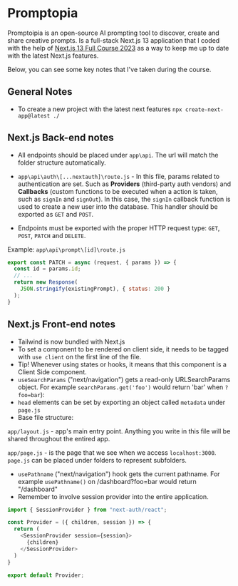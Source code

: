 # Promptopia

Promptoipia is an open-source AI prompting tool to discover, create and share creative prompts. Is a full-stack Next.js 13 application that I coded with the help of [Next.js 13 Full Course 2023](https://www.youtube.com/watch?v=wm5gMKuwSYk) as a way to keep me up to date with the latest Next.js features.

Below, you can see some key notes that I've taken during the course.

## General Notes

- To create a new project with the latest next features `npx create-next-app@latest ./`

## Next.js Back-end notes

- All endpoints should be placed under `app\api`. The url will match the folder structure automatically.

- `app\api\auth\[...nextauth]\route.js` - In this file, params related to authentication are set. Such as **Providers** (third-party auth vendors) and **Callbacks** (custom functions to be executed when a action is taken, such as `signIn` and `signOut`). In this case, the `signIn` callback function is used to create a new user into the database. This handler should be exported as `GET` and `POST`.

- Endpoints must be exported with the proper HTTP request type: `GET`, `POST`, `PATCH` and `DELETE`.

Example: `app\api\prompt\[id]\route.js`

```javascript
export const PATCH = async (request, { params }) => {
  const id = params.id;
  // ...
  return new Response(
    JSON.stringify(existingPrompt), { status: 200 }
  );
}
```

## Next.js Front-end notes

- Tailwind is now bundled with Next.js
- To set a component to be rendered on client side, it needs to be tagged with `use client` on the first line of the file.
- Tip! Whenever using states or hooks, it means that this component is a Client Side component.
- `useSearchParams` ("next/navigation") gets a read-only URLSearchParams object. For example `searchParams.get('foo')` would return 'bar' when `?foo=bar`):
- `head` elements can be set by exporting an object called `metadata` under `page.js`
- Base file structure: 

`app/layout.js` - app's main entry point. Anything you write in this file will be shared throughout the entired app.

`app/page.js` - is the page that we see when we access `localhost:3000`. `page.js` can be placed under folders to represent subfolders.


- `usePathname` ("next/navigation") hook gets the current pathname. For example `usePathname()` on /dashboard?foo=bar would return "/dashboard"
- Remember to involve session provider into the entire application.

```javascript
import { SessionProvider } from "next-auth/react";

const Provider = ({ children, session }) => {
  return (
    <SessionProvider session={session}>
      {children}
    </SessionProvider>
  )
}

export default Provider;
```